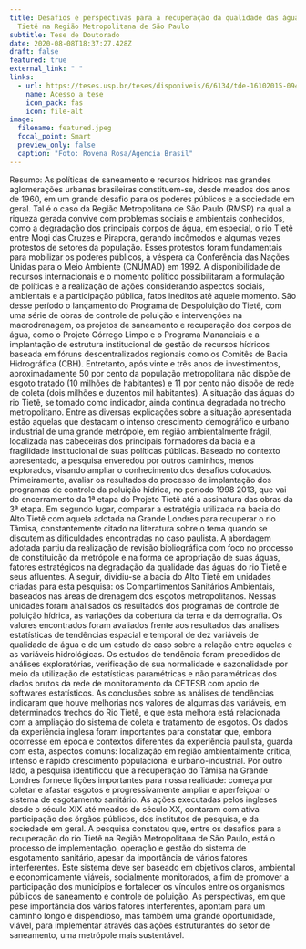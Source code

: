 ```yaml
---
title: Desafios e perspectivas para a recuperação da qualidade das águas do Rio
  Tietê na Região Metropolitana de São Paulo
subtitle: Tese de Doutorado
date: 2020-08-08T18:37:27.428Z
draft: false
featured: true
external_link: " "
links:
  - url: https://teses.usp.br/teses/disponiveis/6/6134/tde-16102015-094150/pt-br.php
    name: Acesso a tese
    icon_pack: fas
    icon: file-alt
image:
  filename: featured.jpeg
  focal_point: Smart
  preview_only: false
  caption: "Foto: Rovena Rosa/Agencia Brasil"
---
```

Resumo: As políticas de saneamento e recursos hídricos nas grandes aglomerações urbanas brasileiras constituem-se, desde meados dos anos de 1960, em um grande desafio para os poderes públicos e a sociedade em geral. Tal é o caso da Região Metropolitana de São Paulo (RMSP) na qual a riqueza gerada convive com problemas sociais e ambientais conhecidos, como a degradação dos principais corpos de água, em especial, o rio Tietê entre Mogi das Cruzes e Pirapora, gerando incômodos e algumas vezes protestos de setores da população. Esses protestos foram fundamentais para mobilizar os poderes públicos, à véspera da Conferência das Nações Unidas para o Meio Ambiente (CNUMAD) em 1992. A disponibilidade de recursos internacionais e o momento político possibilitaram a formulação de políticas e a realização de ações considerando aspectos sociais, ambientais e a participação pública, fatos inéditos até aquele momento. São desse período o lançamento do Programa de Despoluição do Tietê, com uma série de obras de controle de poluição e intervenções na macrodrenagem, os projetos de saneamento e recuperação dos corpos de água, como o Projeto Córrego Limpo e o Programa Mananciais e a implantação de estrutura institucional de gestão de recursos hídricos baseada em fóruns descentralizados regionais como os Comitês de Bacia Hidrográfica (CBH). Entretanto, após vinte e três anos de investimentos, aproximadamente 50 por cento da população metropolitana não dispõe de esgoto tratado (10 milhões de habitantes) e 11 por cento não dispõe de rede de coleta (dois milhões e duzentos mil habitantes). A situação das águas do rio Tietê, se tomado como indicador, ainda continua degradada no trecho metropolitano. Entre as diversas explicações sobre a situação apresentada estão aquelas que destacam o intenso crescimento demográfico e urbano industrial de uma grande metrópole, em região ambientalmente frágil, localizada nas cabeceiras dos principais formadores da bacia e a fragilidade institucional de suas políticas públicas. Baseado no contexto apresentado, a pesquisa enveredou por outros caminhos, menos explorados, visando ampliar o conhecimento dos desafios colocados. Primeiramente, avaliar os resultados do processo de implantação dos programas de controle da poluição hídrica, no período 1998 2013, que vai do encerramento da 1ª etapa do Projeto Tietê até a assinatura das obras da 3ª etapa. Em segundo lugar, comparar a estratégia utilizada na bacia do Alto Tietê com aquela adotada na Grande Londres para recuperar o rio Tâmisa, constantemente citado na literatura sobre o tema quando se discutem as dificuldades encontradas no caso paulista. A abordagem adotada partiu da realização de revisão bibliográfica com foco no processo de constituição da metrópole e na forma de apropriação de suas águas, fatores estratégicos na degradação da qualidade das águas do rio Tietê e seus afluentes. A seguir, dividiu-se a bacia do Alto Tietê em unidades criadas para esta pesquisa: os Compartimentos Sanitários Ambientais, baseados nas áreas de drenagem dos esgotos metropolitanos. Nessas unidades foram analisados os resultados dos programas de controle de poluição hídrica, as variações da cobertura da terra e da demografia. Os valores encontrados foram avaliados frente aos resultados das análises estatísticas de tendências espacial e temporal de dez variáveis de qualidade de água e de um estudo de caso sobre a relação entre aquelas e as variáveis hidrológicas. Os estudos de tendência foram precedidos de análises exploratórias, verificação de sua normalidade e sazonalidade por meio da utilização de estatísticas paramétricas e não paramétricas dos dados brutos da rede de monitoramento da CETESB com apoio de softwares estatísticos. As conclusões sobre as análises de tendências indicaram que houve melhorias nos valores de algumas das variáveis, em determinados trechos do Rio Tietê, e que esta melhora está relacionada com a ampliação do sistema de coleta e tratamento de esgotos. Os dados da experiência inglesa foram importantes para constatar que, embora ocorresse em época e contextos diferentes da experiência paulista, guarda com esta, aspectos comuns: localização em região ambientalmente crítica, intenso e rápido crescimento populacional e urbano-industrial. Por outro lado, a pesquisa identificou que a recuperação do Tâmisa na Grande Londres fornece lições importantes para nossa realidade: começa por coletar e afastar esgotos e progressivamente ampliar e aperfeiçoar o sistema de esgotamento sanitário. As ações executadas pelos ingleses desde o século XIX até meados do século XX, contaram com ativa participação dos órgãos públicos, dos institutos de pesquisa, e da sociedade em geral. A pesquisa constatou que, entre os desafios para a recuperação do rio Tietê na Região Metropolitana de São Paulo, está o processo de implementação, operação e gestão do sistema de esgotamento sanitário, apesar da importância de vários fatores interferentes. Este sistema deve ser baseado em objetivos claros, ambiental e economicamente viáveis, socialmente monitorados, a fim de promover a participação dos municípios e fortalecer os vínculos entre os organismos públicos de saneamento e controle de poluição. As perspectivas, em que pese importância dos vários fatores interferentes, apontam para um caminho longo e dispendioso, mas também uma grande oportunidade, viável, para implementar através das ações estruturantes do setor de saneamento, uma metrópole mais sustentável.